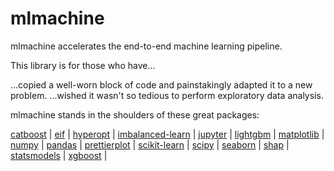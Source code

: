# mlmachine

mlmachine accelerates the end-to-end machine learning pipeline.

This library is for those who have...

...copied a well-worn block of code and painstakingly adapted it to a new problem.
...wished it wasn't so tedious to perform exploratory data analysis.


mlmachine stands in the shoulders of these great packages:


[catboost](https://github.com/catboost/catboost) | [eif](https://github.com/sahandha/eif) | [hyperopt](https://github.com/hyperopt/hyperopt) | [imbalanced-learn](https://github.com/scikit-learn-contrib/imbalanced-learn) | [jupyter](https://github.com/jupyter/notebook) | [lightgbm](https://github.com/microsoft/LightGBM) | [matplotlib](https://github.com/matplotlib/matplotlib) | [numpy](https://github.com/numpy/numpy) | [pandas](https://github.com/pandas-dev/pandas) | [prettierplot](https://github.com/petersontylerd/prettierplot) | [scikit-learn](https://github.com/scikit-learn/scikit-learn) | [scipy](https://github.com/scipy/scipy) | [seaborn](https://github.com/mwaskom/seaborn) | [shap](https://github.com/slundberg/shap) | [statsmodels](https://github.com/statsmodels/statsmodels) | [xgboost](https://github.com/dmlc/xgboost) |